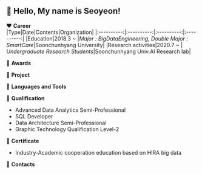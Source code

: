 ## :wave: Hello, My name is Seoyeon!  

:heart: **Career**  
|Type|Date|Contents|Organization|
|:----------:|:----------:|:----------:|:----------:|
|Education|2018.3 ~ |*Major : BigDataEngineering, Double Major : SmartCare*|Soonchunhyang University|
|Research activities|2020.7 ~ | *Undergraduate Research Students*|Soonchunhyang Univ.AI Research lab|

:sparkling_heart: **Awards**

:green_heart: **Project**

:blue_heart: **Languages and Tools**  

:yellow_heart: **Qualification**
- Advanced Data Analytics Semi-Professional
- SQL Developer
- Data Architecture Semi-Professional
- Graphic Technology Qualification Level-2

:yellow_heart: **Certificate**
- Industry-Academic cooperation education based on HIRA big data

:purple_heart: **Contacts**
